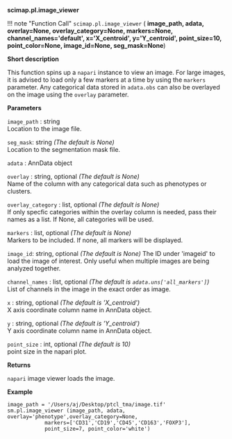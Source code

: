 **scimap.pl.image_viewer**

!!! note "Function Call"
    `scimap.pl.image_viewer` (
      **image_path,
      adata,
      overlay=None,
      overlay_category=None,
      markers=None,
      channel_names='default',
      x='X_centroid',
      y='Y_centroid',
      point_size=10,
      point_color=None,
      image_id=None,
      seg_mask=None**)

**Short description**

This function spins up a `napari` instance to view an image. For large images, it is advised to load only a few markers at a time by using the `markers` parameter. Any categorical data stored in `adata.obs` can also be overlayed on the image using the `overlay` parameter.

**Parameters**

`image_path` : string  
Location to the image file.  

`seg_mask`: string *(The default is None)*  
Location to the segmentation mask file.  

`adata` : AnnData object  

`overlay` : string, optional *(The default is None)*  
Name of the column with any categorical data such as phenotypes or clusters.  

`overlay_category` : list, optional *(The default is None)*  
If only specfic categories within the overlay column is needed, pass their names as a list. If None, all categories will be used.  

`markers` : list, optional *(The default is None)*  
Markers to be included. If none, all markers will be displayed.  

`image_id`: string, optional *(The default is None)*
The ID under 'imageid' to load the image of interest. Only useful when multiple images are being analyzed together.

`channel_names` : list, optional *(The default is `adata.uns['all_markers']`)*  
List of channels in the image in the exact order as image.  

`x` : string, optional *(The default is 'X_centroid')*  
X axis coordinate column name in AnnData object.  

`y` : string, optional *(The default is 'Y_centroid')*  
Y axis coordinate column name in AnnData object.  

`point_size` : int, optional *(The default is 10)*  
point size in the napari plot.  

**Returns**

`napari` image viewer loads the image.

**Example**

```
image_path = '/Users/aj/Desktop/ptcl_tma/image.tif'
sm.pl.image_viewer (image_path, adata, overlay='phenotype',overlay_category=None,
            markers=['CD31','CD19','CD45','CD163','FOXP3'],
            point_size=7, point_color='white')
```
